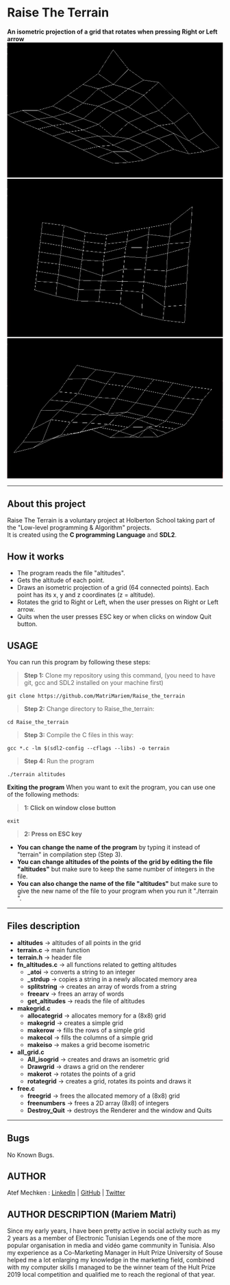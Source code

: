 # Raise The Terrain
**An isometric projection of a grid that rotates when pressing Right or Left arrow**
![grid1](https://github.com/MatriMariem/Raise_the_terrain/raw/master/grid1.jpg)
![grid2](https://github.com/MatriMariem/Raise_the_terrain/raw/master/grid2.jpg)
![grid3](https://github.com/MatriMariem/Raise_the_terrain/raw/master/grid3.jpg)
****
## About this project
Raise The Terrain is a voluntary project at Holberton School taking part of the "Low-level programming & Algorithm" projects.\
It is created using the **C programming Language** and **SDL2**.
## How it works
 - The program reads the file "altitudes".
 - Gets the altitude of each point.
 - Draws an isometric projection of a grid (64 connected points). Each point has its x, y and z coordinates (z = altitude).
 - Rotates the grid to Right or Left, when the user presses on Right or Left arrow.
 - Quits when the user presses ESC key or when clicks on window Quit button.
## USAGE
You can run this program by following these steps:
> **Step 1:** Clone my repository using this command, (you need to have git, gcc and SDL2 installed on your machine first)
````
git clone https://github.com/MatriMariem/Raise_the_terrain
````
> **Step 2:** Change directory to Raise_the_terrain:
````
cd Raise_the_terrain
````
> **Step 3:** Compile the C files in this way:
````
gcc *.c -lm $(sdl2-config --cflags --libs) -o terrain
````
> **Step 4:** Run the program
````
./terrain altitudes
````
**Exiting the program**
When you want to exit the program, you can use one of the following methods:
> **1: Click on window close button**
````
exit
````
> **2: Press on ESC key**
 - **You can change the name of the program** by typing it instead of "terrain" in compilation step (Step 3).
 - **You can change altitudes of the points of the grid by editing the file "altitudes"** but make sure to keep the same number of integers in the file.
 - **You can also change the name of the file "altitudes"** but make sure to give the new name of the file to your program when you run it "./terrain <new name>".
****
## Files description
 - **altitudes** -> altitudes of all points in the grid
 - **terrain.c** -> main function
 - **terrain.h** -> header file
 - **fn_altitudes.c** -> all functions related to getting altitudes
 	- **_atoi** -> converts a string to an integer
	- **_strdup** -> copies a string in a newly allocated memory area
	- **splitstring** -> creates an array of words from a string
	- **freearv** -> frees an array of words
	- **get_altitudes** -> reads the file of altitudes
 - **makegrid.c**
 	- **allocategrid** -> allocates memory for a (8x8) grid
	- **makegrid** -> creates a simple grid
	- **makerow** -> fills the rows of a simple grid
	- **makecol** -> fills the columns of a simple grid
	- **makeiso** -> makes a grid become isometric
 - **all_grid.c**
 	- **All_isogrid** -> creates and draws an isometric grid
	- **Drawgrid** -> draws a grid on the renderer
	- **makerot** -> rotates the points of a grid
	- **rotategrid** -> creates a grid, rotates its points and draws it
 - **free.c**
	- **freegrid** -> frees the allocated memory of a (8x8) grid
	- **freenumbers** -> frees a 2D array (8x8) of integers
	- **Destroy_Quit** -> destroys the Renderer and the window and Quits
****
## Bugs
No Known Bugs.
## AUTHOR
Atef Mechken : [LinkedIn] | [GitHub] | [Twitter]

[LinkedIn]: <https://www.linkedin.com/in/atefmck>
[GitHub]: <https://github.com/atefMck>
[Twitter]: <https://twitter.com/xFreak666>

## AUTHOR DESCRIPTION (Mariem Matri)
Since my early years, I have been pretty active in social activity such as my 2 years as a member of Electronic Tunisian Legends one of the more popular organisation in media and vidéo game community in Tunisia.
Also my experience as a Co-Marketing Manager in Hult Prize University of Souse helped me a lot enlarging my knowledge in the marketing field, combined with my computer skills I managed to be the winner team of the Hult Prize 2019 local competition and qualified me to reach the regional of that year.
